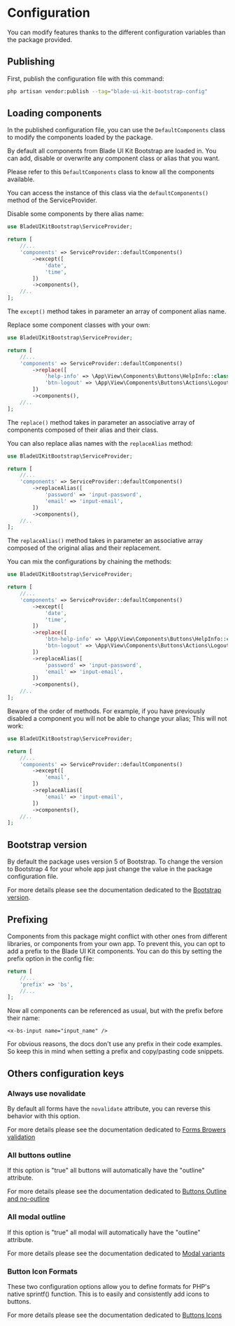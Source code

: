 Configuration
=============

You can modify features thanks to the different configuration variables than the package provided.

Publishing
----------

First, publish the configuration file with this command:

```bash
php artisan vendor:publish --tag="blade-ui-kit-bootstrap-config"
```

Loading components
------------------

In the published configuration file, you can use the `DefaultComponents` class to modify the components loaded by the package.

By default all components from Blade UI Kit Bootstrap are loaded in. You can add, disable or overwrite any component class or alias that you want.

Please refer to this `DefaultComponents` class to know all the components available.

You can access the instance of this class via the `defaultComponents()` method of the ServiceProvider.

Disable some components by there alias name:

```php
use BladeUIKitBootstrap\ServiceProvider;

return [
    //...
    'components' => ServiceProvider::defaultComponents()
        ->except([
            'date',
            'time',
        ])
        ->components(),
    //..
];
```

The `except()` method takes in parameter an array of component alias name.

Replace some component classes with your own:

```php
use BladeUIKitBootstrap\ServiceProvider;

return [
    //...
    'components' => ServiceProvider::defaultComponents()
        ->replace([
            'help-info' => \App\View\Components\Buttons\HelpInfo::class,
            'btn-logout' => \App\View\Components\Buttons\Actions\Logout::class,
        ])
        ->components(),
    //..
];
```

The `replace()` method takes in parameter an associative array of components composed of their alias and their class.

You can also replace alias names with the `replaceAlias` method:

```php
use BladeUIKitBootstrap\ServiceProvider;

return [
    //...
    'components' => ServiceProvider::defaultComponents()
        ->replaceAlias([
            'password' => 'input-password',
            'email' => 'input-email',
        ])
        ->components(),
    //..
];
```

The `replaceAlias()` method takes in parameter an associative array composed of the original alias and their replacement.

You can mix the configurations by chaining the methods:

```php
use BladeUIKitBootstrap\ServiceProvider;

return [
    //...
    'components' => ServiceProvider::defaultComponents()
        ->except([
            'date',
            'time',
        ])
        ->replace([
            'btn-help-info' => \App\View\Components\Buttons\HelpInfo::class,
            'btn-logout' => \App\View\Components\Buttons\Actions\Logout::class,
        ])
        ->replaceAlias([
            'password' => 'input-password',
            'email' => 'input-email',
        ])
        ->components(),
    //..
];
```

Beware of the order of methods. For example, if you have previously disabled a component you will not be able to change your alias; This will not work:

```php
use BladeUIKitBootstrap\ServiceProvider;

return [
    //...
    'components' => ServiceProvider::defaultComponents()
        ->except([
            'email',
        ])
        ->replaceAlias([
            'email' => 'input-email',
        ])
        ->components(),
    //..
];
```

Bootstrap version
-----------------

By default the package uses version 5 of Bootstrap. To change the version to Bootstrap 4 for your whole app just change the value in the package configuration file.

For more details please see the documentation dedicated to the [Bootstrap version](./bootstrap-version.md).


Prefixing
---------

Components from this package might conflict with other ones from different libraries, or components from your own app. To prevent this, you can opt to add a prefix to the Blade UI Kit components. You can do this by setting the prefix option in the config file:

```php
return [
    //...
    'prefix' => 'bs',
    //...
];
```
Now all components can be referenced as usual, but with the prefix before their name:

```blade
<x-bs-input name="input_name" />
```
For obvious reasons, the docs don't use any prefix in their code examples. So keep this in mind when setting a prefix and copy/pasting code snippets.


Others configuration keys
-------------------------

### Always use novalidate

By default all forms have the `novalidate` attribute, you can reverse this behavior with this option.

For more details please see the documentation dedicated to [Forms Browers validation](./forms#browers-validation)

### All buttons outline

If this option is "true" all buttons will automatically have the "outline" attribute.

For more details please see the documentation dedicated to [Buttons Outline and no-outline](./buttons/buttons.md#outline-and-no-outline)

### All modal outline

If this option is "true" all modal will automatically have the "outline" attribute.

For more details please see the documentation dedicated to [Modal variants](./modals#modal-variants)

### Button Icon Formats

These two configuration options allow you to define formats for PHP's native sprintf() function. This is to easily and consistently add icons to buttons.

For more details please see the documentation dedicated to [Buttons Icons](./buttons/buttons.md#icons)
